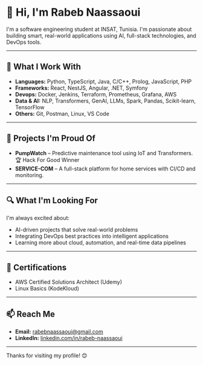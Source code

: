 # 👋 Hi, I'm Rabeb Naassaoui

I'm a software engineering student at INSAT, Tunisia. I'm passionate about building smart, real-world applications using AI, full-stack technologies, and DevOps tools.

---

## 🔧 What I Work With

- **Languages:** Python, TypeScript, Java, C/C++, Prolog, JavaScript, PHP
- **Frameworks:** React, NestJS, Angular, .NET, Symfony
- **Devops:** Docker, Jenkins, Terraform, Prometheus, Grafana, AWS
- **Data & AI:** NLP, Transformers, GenAI, LLMs, Spark, Pandas, Scikit-learn, TensorFlow
- **Others:** Git, Postman, Linux, VS Code

---

## 🚀 Projects I'm Proud Of

- **PumpWatch** – Predictive maintenance tool using IoT and Transformers. 🏆 Hack For Good Winner
- **SERVICE-COM** – A full-stack platform for home services with CI/CD and monitoring.

---

## 🔍 What I'm Looking For

I'm always excited about:
- AI-driven projects that solve real-world problems  
- Integrating DevOps best practices into intelligent applications  
- Learning more about cloud, automation, and real-time data pipelines
---
## 📜 Certifications

- AWS Certified Solutions Architect (Udemy)  
- Linux Basics (KodeKloud)

---

## 📫 Reach Me

- **Email:** rabebnaassaoui@gmail.com  
- **LinkedIn:** [linkedin.com/in/rabeb-naassaoui](https://www.linkedin.com/in/rabeb-naassaoui)  


---

Thanks for visiting my profile! 😊
